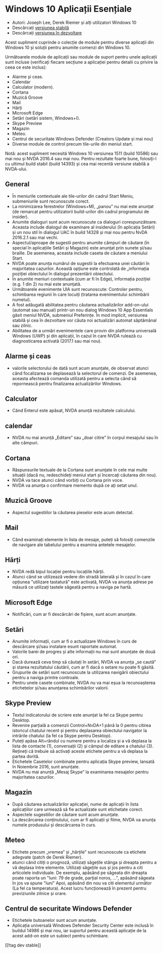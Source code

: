 # Windows 10 Aplicații Esențiale #

* Autori: Joseph Lee, Derek Riemer și alți utilizatori Windows 10 
* Descărcați [versiunea stabilă][1]
* Descărcați [versiunea în dezvoltare][2]

Acest supliment cuprinde o colecție de module pentru diverse aplicații din
Windows 10 și soluții pentru anumite comenzi din Windows 10.

Următoarele module de aplicații sau module de suport pentru unele aplicații
sunt incluse (verificați fiecare secțiune a aplicației pentru detalii cu
privire la ceea ce este inclus):

* Alarme și ceas.
* Calendar
* Calculator (modern).
* Cortana
* Muzică Groove
* Mail
* Hărți
* Microsoft Edge
* Setări (setări sistem, Windows+I).
* Skype Preview
* Magazin
* Meteo.
* Centrul de securitate Windows Defender (Creators Update și mai nou)
* Diverse module de control precum tile-urile din meniul start.

Notă: acest supliment necesită Windows 10 versiunea 1511 (build 10586) sau
mai nou și NVDA 2016.4 sau mai nou. Pentru rezultate foarte bune, folosiți-l
cu ultimul build stabil (build 14393) și cea mai recentă versiune stabilă a
NVDA-ului.

## General

* În meniurile contextuale ale tile-urilor din cadrul Start Meniu,
  submeniurile sunt recunoscute corect.
* La minimizarea ferestrelor (Windows+M), „panou” nu mai este anunțat (de
  remarcat pentru utilizatorii build-urilor din cadrul programului de
  insider).
* Anumite dialoguri sunt acum recunoscute ca dialoguri
  corespunzătoare. Aceasta include dialogul de examinare al insiderului (în
  aplicația Setări) și un nou stil în dialogul UAC în build 14328 și mai nou
  pentru NvDA 2016.2.1 sau mai vechi.
* Aspectul/aproape de sugestii pentru anumite câmpuri de căutare (în special
  în aplicațiile Setări și Magazin) este anunțat prin sunete și/sau
  braille. De asemenea, aceasta include caseta de căutare a meniului Start.
* NVDA poate anunța numărul de sugestii la efectuarea unei căutări în
  majoritatea cazurilor. Această opțiune este controlată de „informația
  poziției obiectului în dialogul prezentării obiectului.
* În anumite meniuri contextuale (cum ar fi în Edge), informația poziției
  (e.g. 1 din 2) nu mai este anunțată.
* Următoarele evenimente UIA sunt recunoscute: Controler pentru, schimbarea
  regiunii în care locuiți (tratarea evenimentului schimbării numelui).
* A fost adăugată abilitatea pentru căutarea actualizărilor add-on-ului
  (automat sau manual) printr-un  nou dialog Windows 10 App Essentials găsit
  meniul NVDA, submeniul Preferințe. În mod implicit, versiunea stabilă și
  cea în dezvoltare vor căuta noi actualizări automat săptămânal sau zilnic.
* Abilitatea de a urmări evenimentele care provin din platforma universală
  Windows (UWP) și din aplicații, în cazul în care NVDA rulează cu
  diagnosticarea activată (2017.1 sau mai nou).

## Alarme și ceas

* valorile selectorului de dată sunt acum anunțate, de observat atunci când
  focalizarea se deplasează la selectorul de comenzi. De asemenea, aceasta
  afectează comanda utilizată pentru a selecta când să repornească pentru
  finalizarea actualizărilor Windows.

## Calculator

* Când Enterul este apăsat, NVDA anunță rezultatele calculului.

## calendar

* NVDA nu mai anunță „Editare” sau „doar citire” în corpul mesajului sau în
  alte câmpuri.

## Cortana

* Răspunsurile textuale de la Cortana sunt anunțate în cele mai multe
  situații (dacă nu, redeschideți meniul start și încercați căutarea din
  nou).
* NVDA va tace atunci când vorbiți cu Cortana prin voce.
* NVDA va anunța o confirmare memento după ce ați setat unul.

## Muzică Groove

* Aspectul sugestiilor la căutarea pieselor este acum detectat.

## Mail

* Când examinați elemente în lista de mesaje, puteți să folosiți comenzile
  de navigare ale tabelului pentru a examina antetele mesajelor.

## Hărți

* NVDA redă bipul locației pentru locațiile hărții.
* Atunci când se utilizează vedere din stradă laterală și în cazul în care
  opțiunea "utilizare tastatură" este activată, NVDA va anunța adrese pe
  măsură ce utilizați tastele săgeată pentru a naviga pe hartă.

## Microsoft Edge

* Notificări, cum ar fi descărcări de fișiere, sunt acum anunțate.

## Setări

* Anumite informații, cum ar fi o actualizare Windows în curs de descărcare
  și/sau instalare esunt raportate automat.
* Valorile barei de progres și alte informații nu mai sunt anunțate de două
  ori.
* Dacă durează ceva timp să căutați în setări, NVDA va anunța „se caută” și
  starea rezultatului căutării, cum ar fi dacă o setare nu poate fi găsită.
* Grupurile de setări sunt recunoscute la utilizarea navigării obiectului
  pentru a naviga printre controale.
* Pentru unele casete combinate, NVDA nu va mai eșua la recunoașterea
  etichetelor și/sau anunțarea schimbărilor valorii.

## Skype Preview

* Textul indicatorului de scriere este anunțat la fel ca Skype pentru
  Desktop.
* Revenire parțială a comenzii Control+NvDA+1 până la 0 pentru citirea
  istoricul chatului recent și pentru deplasarea obiectului navigator la
  intrările chatului (la fel ca Skype pentru Desktop).
* Puteți apăsa Alt+rândul cu numere pentru a localiza și a vă deplasa la
  lista de contacte (1), conversații (2) și câmpul de editare a chatului
  (3). Rețineți că trebuie să activați aceste etichete pentru a vă deplasa
  la partea dorită.
* Etichetele Casetelor combinate pentru aplicația Skype preview, lansată în
  Noiembrie 2016, sunt anunțate.
* NVDA nu mai anunță „Mesaj Skype” la examinarea mesajelor pentru
  majoritatea cazurilor.

## Magazin

* După căutarea actualizărilor aplicației, nume de aplicații în lista
  aplicațiilor care urmează să fie actualizate sunt etichetate corect.
* Aspectele sugestiilor de căutare sunt acum anunțate.
* La descărcarea conținutului, cum ar fi aplicații și filme, NVDA va anunța
  numele produsului și descărcarea în curs.

## Meteo

* Etichete precum „vremea” și „hărțile” sunt recunoscute ca etichete
  adegvate (patch de Derek Riemer).
* atunci când citiți o prognoză, utilizați săgețile stânga și  dreapta
  pentru a vă deplasa între elemente. Utilizați săgețile sus și jos pentru a
  citi articolele individuale. De exemplu, apăsând pe săgeata din dreapta
  poate raporta un "luni: 79 de grade, parțial noros, ...", apăsând săgeata
  în jos va spune "luni" Apoi, apăsând din nou va citi elementul următor (La
  fel ca temperatura). Acest lucru funcționează în prezent pentru
  previziunile zilnice și orare.

## Centrul de securitate Windows Defender

* Etichetele butoanelor sunt acum anunțate.
* Aplicația universală Windows Defender Security Center este inclusă în
  buildul 14986 și mai nou, iar suportul pentru această aplicație de la
  acest add-on este un subiect pentru schimbare.

[[!tag dev stable]]

[1]: https://addons.nvda-project.org/files/get.php?file=w10

[2]: https://addons.nvda-project.org/files/get.php?file=w10-dev
